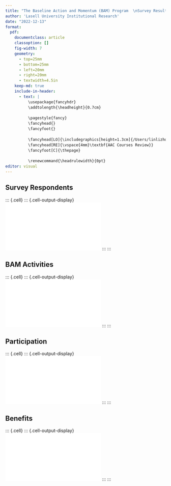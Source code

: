 ```yaml
---
title: "The Baseline Action and Momentum (BAM) Program  \nSurvey Results"
author: 'Lasell University Institutional Research'
date: "2022-12-13"
format: 
  pdf:
    documentclass: article
    classoption: []
    fig-width: 7
    geometry:
      - top=25mm
      - bottom=25mm
      - left=20mm
      - right=20mm
      - textwidth=4.5in
    keep-md: true
    include-in-header:
      - text: |
          \usepackage{fancyhdr}
          \addtolength{\headheight}{0.7cm}
    
          \pagestyle{fancy} 
          \fancyhead{}
          \fancyfoot{}
    
          \fancyhead[LO]{\includegraphics[height=1.3cm]{/Users/linlizhou/Documents/Rprojects/IR.png}}
          \fancyhead[RE]{\vspace{4mm}\textbf{AAC Courses Review}}
          \fancyfoot[C]{\thepage}
    
          \renewcommand{\headrulewidth}{0pt}
editor: visual
---
```


















## Survey Respondents








::: {.cell}
::: {.cell-output-display}
![](BAMsurvey_files/figure-pdf/report_responses-1.pdf)
:::
:::


## BAM Activities







::: {.cell}
::: {.cell-output-display}
![](BAMsurvey_files/figure-pdf/report_act-1.pdf)
:::
:::


## Participation






::: {.cell}
::: {.cell-output-display}
![](BAMsurvey_files/figure-pdf/report_participate-1.pdf)
:::
:::



## Benefits





::: {.cell}
::: {.cell-output-display}
![](BAMsurvey_files/figure-pdf/report_impv-1.pdf)
:::
:::
